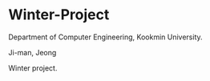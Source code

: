 # Winter-Project

Department of Computer Engineering, Kookmin University.

Ji-man, Jeong

Winter project.
